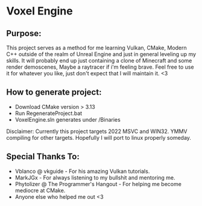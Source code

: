 # Voxel Engine

## Purpose:
This project serves as a method for me learning Vulkan, CMake, Modern C++ outside of the realm of Unreal Engine and just in general leveling up my skills. It will probably end up just containing a clone of Minecraft and some render demoscenes, Maybe a raytracer if i'm feeling brave. Feel free to use it for whatever you like, just don't expect that I will maintain it. <3

## How to generate project:
- Download CMake version > 3.13
- Run RegenerateProject.bat
- VoxelEngine.sln generates under /Binaries

Disclaimer: Currently this project targets 2022 MSVC and WIN32.
YMMV compiling for other targets. Hopefully I will port to linux properly someday.

## Special Thanks To:
- Vblanco @ vkguide - For his amazing Vulkan tutorials.
- MarkJGx - For always listening to my bullshit and mentoring me.
- Phytolizer @ The Programmer's Hangout - For helping me become mediocre at CMake.
- Anyone else who helped me out <3
